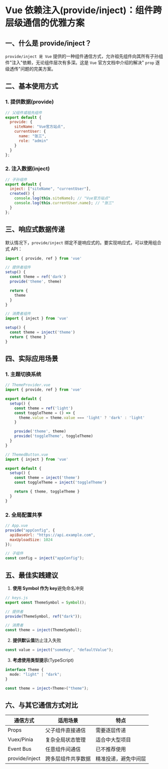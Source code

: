 # Vue 依赖注入(provide/inject)：组件跨层级通信的优雅方案

## 一、什么是 provide/inject？

`provide/inject 是 Vue` 提供的一种组件通信方式，允许祖先组件向其所有子孙组件"注入"依赖，无论组件层次有多深。这是 `Vue` 官方文档中介绍的解决" `prop` 逐级透传"问题的完美方案。

## 二、基本使用方式

### 1. 提供数据(provide)

```javascript
// 父组件或祖先组件
export default {
  provide: {
    siteName: "Vue官方站点",
    currentUser: {
      name: "张三",
      role: "admin"
    }
  }
};
```

### 2. 注入数据(inject)

```javascript
// 子孙组件
export default {
  inject: ["siteName", "currentUser"],
  created() {
    console.log(this.siteName); // "Vue官方站点"
    console.log(this.currentUser.name); // "张三"
  }
};
```

## 三、响应式数据传递

默认情况下，`provide/inject` 绑定不是响应式的。要实现响应式，可以使用组合式 API：

```javascript
import { provide, ref } from 'vue'

// 提供者组件
setup() {
  const theme = ref('dark')
  provide('theme', theme)

  return {
    theme
  }
}

// 消费者组件
import { inject } from 'vue'

setup() {
  const theme = inject('theme')
  return { theme }
}
```

## 四、实际应用场景

### 1. 主题切换系统

```javascript
// ThemeProvider.vue
import { provide, ref } from 'vue'

export default {
  setup() {
    const theme = ref('light')
    const toggleTheme = () => {
      theme.value = theme.value === 'light' ? 'dark' : 'light'
    }

    provide('theme', theme)
    provide('toggleTheme', toggleTheme)
  }
}

// ThemedButton.vue
import { inject } from 'vue'

export default {
  setup() {
    const theme = inject('theme')
    const toggleTheme = inject('toggleTheme')

    return { theme, toggleTheme }
  }
}
```

### 2. 全局配置共享

```javascript
// App.vue
provide("appConfig", {
  apiBaseUrl: "https://api.example.com",
  maxUploadSize: 1024
});

// 子组件
const config = inject("appConfig");
```

## 五、最佳实践建议

1. **使用 Symbol 作为 key**避免命名冲突

```javascript
// keys.js
export const ThemeSymbol = Symbol();

// 提供者
provide(ThemeSymbol, ref("dark"));

// 消费者
const theme = inject(ThemeSymbol);
```

2. **提供默认值**防止注入失败

```javascript
const value = inject("someKey", "defaultValue");
```

3. **考虑使用类型提示**(TypeScript)

```typescript
interface Theme {
  mode: "light" | "dark";
}

const theme = inject<Theme>("theme");
```

## 六、与其它通信方式对比

| 通信方式       | 适用场景           | 特点                 |
| -------------- | ------------------ | -------------------- |
| Props          | 父子组件直接通信   | 需要逐层传递         |
| Vuex/Pinia     | 复杂全局状态管理   | 适合中大型项目       |
| Event Bus      | 任意组件间通信     | 已不推荐使用         |
| provide/inject | 跨多层组件共享数据 | 精准投递，避免中间层 |